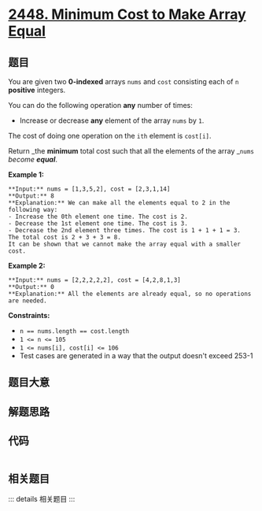 # [2448. Minimum Cost to Make Array Equal](https://leetcode.com/problems/minimum-cost-to-make-array-equal)

## 题目

You are given two **0-indexed** arrays `nums` and `cost` consisting each of
`n` **positive** integers.

You can do the following operation **any** number of times:

  * Increase or decrease **any** element of the array `nums` by `1`.

The cost of doing one operation on the `ith` element is `cost[i]`.

Return _the **minimum** total cost such that all the elements of the array
_`nums` _become **equal**_.



**Example 1:**

    
    
    **Input:** nums = [1,3,5,2], cost = [2,3,1,14]
    **Output:** 8
    **Explanation:** We can make all the elements equal to 2 in the following way:
    - Increase the 0th element one time. The cost is 2.
    - Decrease the 1st element one time. The cost is 3.
    - Decrease the 2nd element three times. The cost is 1 + 1 + 1 = 3.
    The total cost is 2 + 3 + 3 = 8.
    It can be shown that we cannot make the array equal with a smaller cost.
    

**Example 2:**

    
    
    **Input:** nums = [2,2,2,2,2], cost = [4,2,8,1,3]
    **Output:** 0
    **Explanation:** All the elements are already equal, so no operations are needed.
    



**Constraints:**

  * `n == nums.length == cost.length`
  * `1 <= n <= 105`
  * `1 <= nums[i], cost[i] <= 106`
  * Test cases are generated in a way that the output doesn't exceed 253-1


## 题目大意

## 解题思路

## 代码

```javascript

```

## 相关题目

::: details 相关题目
:::
